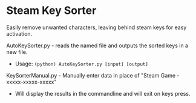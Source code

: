 # Steam Key Sorter
Easily remove unwanted characters, leaving behind steam keys for easy activation.

AutoKeySorter.py - reads the named file and outputs the sorted keys in a new file.
  - Usage: `(python) AutoKeySorter.py [input] [output]`

KeySorterManual.py - Manually enter data in place of "Steam Game - xxxxx-xxxxx-xxxxx"
  - Will display the results in the commandline and will exit on keys press.
